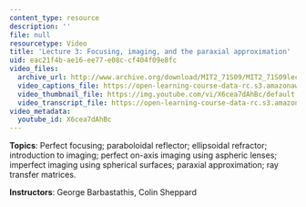 ```yaml
---
content_type: resource
description: ''
file: null
resourcetype: Video
title: 'Lecture 3: Focusing, imaging, and the paraxial approximation'
uid: eac21f4b-ae16-ee77-e08c-cf404f09e8fc
video_files:
  archive_url: http://www.archive.org/download/MIT2_71S09/MIT2_71S09lec03_300k.mp4
  video_captions_file: https://open-learning-course-data-rc.s3.amazonaws.com/2-71-optics-spring-2009/2de77698e35c5e4495fc3495c552c756_X6cea7dAhBc.vtt
  video_thumbnail_file: https://img.youtube.com/vi/X6cea7dAhBc/default.jpg
  video_transcript_file: https://open-learning-course-data-rc.s3.amazonaws.com/2-71-optics-spring-2009/de5506d16a5bfb92d2ce78486b9d7472_X6cea7dAhBc.pdf
video_metadata:
  youtube_id: X6cea7dAhBc
---
```


**Topics**: Perfect focusing; paraboloidal reflector; ellipsoidal refractor; introduction to imaging; perfect on-axis imaging using aspheric lenses; imperfect imaging using spherical surfaces; paraxial approximation; ray transfer matrices.

**Instructors**: George Barbastathis, Colin Sheppard